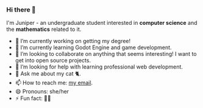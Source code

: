 ### Hi there 👋

I'm Juniper - an undergraduate student interested in **computer science** and the **mathematics** related to it.

- 🔭 I’m currently working on getting my degree!
- 🌱 I’m currently learning Godot Engine and game development.
- 👯 I’m looking to collaborate on anything that seems interesting! I want to get into open source projects.
- 🤔 I’m looking for help with learning professional web development.
- 💬 Ask me about my cat 🐈.
- 📫 How to reach me: [my email](mailto:juniper.pasternak@gmail.com).
- 😄 Pronouns: she/her
- ⚡ Fun fact: 🏳️‍⚧️
